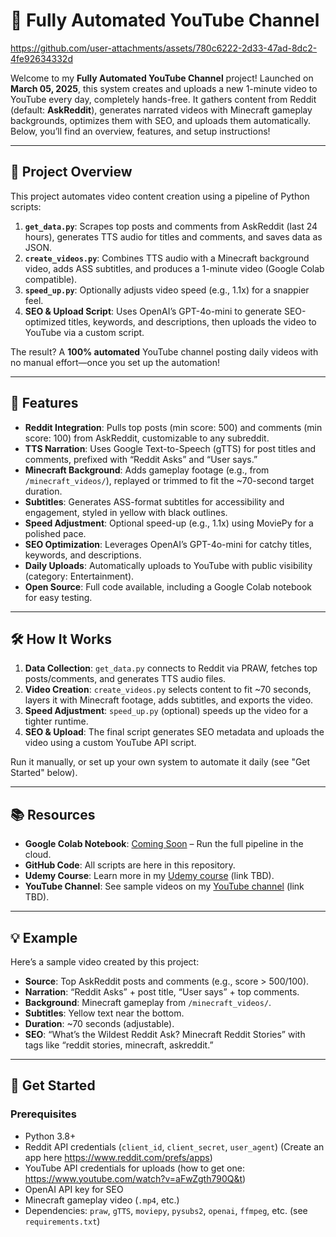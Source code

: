 # 🚀 Fully Automated YouTube Channel

https://github.com/user-attachments/assets/780c6222-2d33-47ad-8dc2-4fe92634332d



Welcome to my **Fully Automated YouTube Channel** project! Launched on **March 05, 2025**, this system creates and uploads a new 1-minute video to YouTube every day, completely hands-free. It gathers content from Reddit (default: **AskReddit**), generates narrated videos with Minecraft gameplay backgrounds, optimizes them with SEO, and uploads them automatically. Below, you’ll find an overview, features, and setup instructions!

---

## 🚀 Project Overview

This project automates video content creation using a pipeline of Python scripts:

1. **`get_data.py`**: Scrapes top posts and comments from AskReddit (last 24 hours), generates TTS audio for titles and comments, and saves data as JSON.
2. **`create_videos.py`**: Combines TTS audio with a Minecraft background video, adds ASS subtitles, and produces a 1-minute video (Google Colab compatible).
3. **`speed_up.py`**: Optionally adjusts video speed (e.g., 1.1x) for a snappier feel.
4. **SEO & Upload Script**: Uses OpenAI’s GPT-4o-mini to generate SEO-optimized titles, keywords, and descriptions, then uploads the video to YouTube via a custom script.

The result? A **100% automated** YouTube channel posting daily videos with no manual effort—once you set up the automation!

---

## 🎥 Features

- **Reddit Integration**: Pulls top posts (min score: 500) and comments (min score: 100) from AskReddit, customizable to any subreddit.
- **TTS Narration**: Uses Google Text-to-Speech (gTTS) for post titles and comments, prefixed with “Reddit Asks” and “User says.”
- **Minecraft Background**: Adds gameplay footage (e.g., from `/minecraft_videos/`), replayed or trimmed to fit the ~70-second target duration.
- **Subtitles**: Generates ASS-format subtitles for accessibility and engagement, styled in yellow with black outlines.
- **Speed Adjustment**: Optional speed-up (e.g., 1.1x) using MoviePy for a polished pace.
- **SEO Optimization**: Leverages OpenAI’s GPT-4o-mini for catchy titles, keywords, and descriptions.
- **Daily Uploads**: Automatically uploads to YouTube with public visibility (category: Entertainment).
- **Open Source**: Full code available, including a Google Colab notebook for easy testing.

---

## 🛠️ How It Works

1. **Data Collection**: `get_data.py` connects to Reddit via PRAW, fetches top posts/comments, and generates TTS audio files.
2. **Video Creation**: `create_videos.py` selects content to fit ~70 seconds, layers it with Minecraft footage, adds subtitles, and exports the video.
3. **Speed Adjustment**: `speed_up.py` (optional) speeds up the video for a tighter runtime.
4. **SEO & Upload**: The final script generates SEO metadata and uploads the video using a custom YouTube API script.

Run it manually, or set up your own system to automate it daily (see "Get Started" below).

---

## 📚 Resources

- **Google Colab Notebook**: [Coming Soon](#) – Run the full pipeline in the cloud.
- **GitHub Code**: All scripts are here in this repository.
- **Udemy Course**: Learn more in my [Udemy course](#) (link TBD).
- **YouTube Channel**: See sample videos on my [YouTube channel](#) (link TBD).

---

## 💡 Example

Here’s a sample video created by this project:
- **Source**: Top AskReddit posts and comments (e.g., score > 500/100).
- **Narration**: “Reddit Asks” + post title, “User says” + top comments.
- **Background**: Minecraft gameplay from `/minecraft_videos/`.
- **Subtitles**: Yellow text near the bottom.
- **Duration**: ~70 seconds (adjustable).
- **SEO**: “What’s the Wildest Reddit Ask? Minecraft Reddit Stories” with tags like “reddit stories, minecraft, askreddit.”

---

## 🏁 Get Started

### Prerequisites
- Python 3.8+
- Reddit API credentials (`client_id`, `client_secret`, `user_agent`) (Create an app here https://www.reddit.com/prefs/apps)
- YouTube API credentials for uploads (how to get one: https://www.youtube.com/watch?v=aFwZgth790Q&t)
- OpenAI API key for SEO
- Minecraft gameplay video (`.mp4`, etc.)
- Dependencies: `praw`, `gTTS`, `moviepy`, `pysubs2`, `openai`, `ffmpeg`, etc. (see `requirements.txt`)

